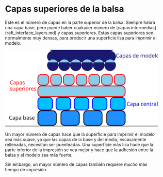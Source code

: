 Capas superiores de la balsa
====
<!--if cura_version<5.0:Este es el número de capas en la parte superior de la balsa. Siempre habrá una capa base y una capa intermedia, pero puede haber cualquier número de capas superiores. Estas capas superiores son normalmente muy densas, como para producir una superficie suave para imprimir el modelo.-->
<!--if cura_version>=5.0-->Este es el número de capas en la parte superior de la balsa. Siempre habrá una capa base, pero puede haber cualquier número de [capas intermedias](raft_interface_layers.md) y capas superiores. Estas capas superiores son normalmente muy densas, para producir una superficie lisa para imprimir el modelo.

![Dónde se encuentran las capas superiores en la balsa](../images/raft_dimensions_simplified.svg)

Un mayor número de capas hace que la superficie para imprimir el modelo sea más suave, ya que las capas de la base y del medio, escasamente rellenadas, necesitan ser puenteadas. Una superficie más lisa hace que la parte inferior de la impresión se vea mejor y hace que la adhesión entre la balsa y el modelo sea más fuerte.

Sin embargo, un mayor número de capas también requiere mucho más tiempo de impresión.